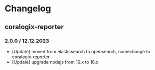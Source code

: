 # Changelog

## coralogix-reporter

### 2.0.0 / 12.12.2023
* [Update] moved from elasticsearch to opensearch, namechange to coralogix-reporter
* [Update] upgrade nodejs from 16.x to 18.x
